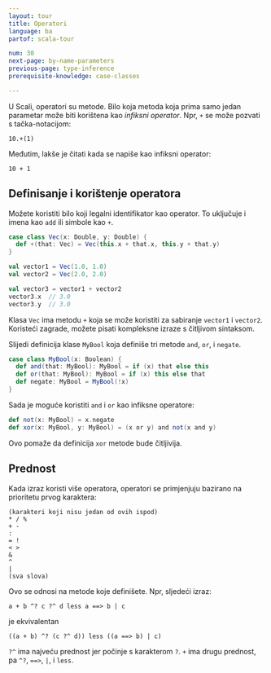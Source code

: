 ```yaml
---
layout: tour
title: Operatori
language: ba
partof: scala-tour

num: 30
next-page: by-name-parameters
previous-page: type-inference
prerequisite-knowledge: case-classes

---
```


U Scali, operatori su metode. 
Bilo koja metoda koja prima samo jedan parametar može biti korištena kao _infiksni operator_. Npr, `+` se može pozvati s tačka-notacijom:
```
10.+(1)
```

Međutim, lakše je čitati kada se napiše kao infiksni operator:
```
10 + 1
```

## Definisanje i korištenje operatora
Možete koristiti bilo koji legalni identifikator kao operator. 
To uključuje i imena kao `add` ili simbole kao `+`.
```scala mdoc
case class Vec(x: Double, y: Double) {
  def +(that: Vec) = Vec(this.x + that.x, this.y + that.y)
}

val vector1 = Vec(1.0, 1.0)
val vector2 = Vec(2.0, 2.0)

val vector3 = vector1 + vector2
vector3.x  // 3.0
vector3.y  // 3.0
```
Klasa `Vec` ima metodu `+` koja se može koristiti za sabiranje  `vector1` i `vector2`. 
Koristeći zagrade, možete pisati kompleksne izraze s čitljivom sintaksom.

Slijedi definicija klase `MyBool` koja definiše tri metode `and`, `or`, i `negate`.

```scala mdoc
case class MyBool(x: Boolean) {
  def and(that: MyBool): MyBool = if (x) that else this
  def or(that: MyBool): MyBool = if (x) this else that
  def negate: MyBool = MyBool(!x)
}
```

Sada je moguće koristiti `and` i `or` kao infiksne operatore:

```scala mdoc
def not(x: MyBool) = x.negate
def xor(x: MyBool, y: MyBool) = (x or y) and not(x and y)
```

Ovo pomaže da definicija `xor` metode bude čitljivija.

## Prednost
Kada izraz koristi više operatora, operatori se primjenjuju bazirano na prioritetu prvog karaktera:
```
(karakteri koji nisu jedan od ovih ispod)
* / %
+ -
:
= !
< >
&
^
|
(sva slova)
```
Ovo se odnosi na metode koje definišete. Npr, sljedeći izraz:
```
a + b ^? c ?^ d less a ==> b | c
```
je ekvivalentan
```
((a + b) ^? (c ?^ d)) less ((a ==> b) | c)
```
`?^` ima najveću prednost jer počinje s karakterom `?`. `+` ima drugu prednost, pa `^?`, `==>`, `|`, i `less`.
